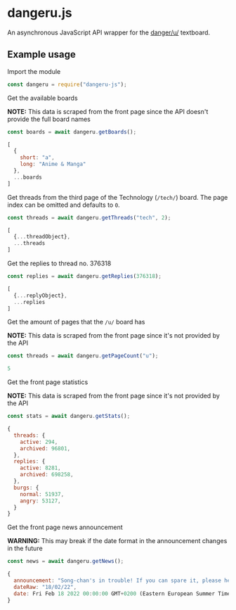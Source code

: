 # dangeru.js

An asynchronous JavaScript API wrapper for the [danger/u/](https://dangeru.us/) textboard.

## Example usage

Import the module

```javascript
const dangeru = require("dangeru-js");
```

Get the available boards

**NOTE:** This data is scraped from the front page since the API doesn't provide the full board names

```javascript
const boards = await dangeru.getBoards();
```
```javascript
[
  {
    short: "a",
    long: "Anime & Manga"
  },
  ...boards
]
```

Get threads from the third page of the Technology (`/tech/`) board. The page index can be omitted and defaults to `0`.

```javascript
const threads = await dangeru.getThreads("tech", 2);
```
```javascript
[
  {...threadObject},
  ...threads
]
```

Get the replies to thread no. 376318

```javascript
const replies = await dangeru.getReplies(376318);
```
```javascript
[
  {...replyObject},
  ...replies
]
```

Get the amount of pages that the `/u/` board has

**NOTE:** This data is scraped from the front page since it's not provided by the API

```javascript
const threads = await dangeru.getPageCount("u");
```
```javascript
5
```

Get the front page statistics

**NOTE:** This data is scraped from the front page since it's not provided by the API

```javascript
const stats = await dangeru.getStats();
```
```javascript
{
  threads: {
    active: 294,
    archived: 96801,
  },
  replies: {
    active: 8281,
    archived: 698258,
  },
  burgs: {
    normal: 51937,
    angry: 53127,
  }
}
```

Get the front page news announcement

**WARNING:** This may break if the date format in the announcement changes in the future

```javascript
const news = await dangeru.getNews();
```
```javascript
{
  announcement: "Song-chan's in trouble! If you can spare it, please help: https://dangeru.us/u/thread/828545",
  dateRaw: "18/02/22",
  date: Fri Feb 18 2022 00:00:00 GMT+0200 (Eastern European Summer Time)
}
```
